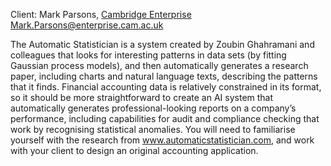 Client: Mark Parsons, [Cambridge
Enterprise](Cambridge_Enterprise "wikilink")
<Mark.Parsons@enterprise.cam.ac.uk>

The Automatic Statistician is a system created by Zoubin Ghahramani and
colleagues that looks for interesting patterns in data sets (by fitting
Gaussian process models), and then automatically generates a research
paper, including charts and natural language texts, describing the
patterns that it finds. Financial accounting data is relatively
constrained in its format, so it should be more straightforward to
create an AI system that automatically generates professional-looking
reports on a company’s performance, including capabilities for audit and
compliance checking that work by recognising statistical anomalies. You
will need to familiarise yourself with the research from
www.automaticstatistician.com, and work with your client to design an
original accounting application.